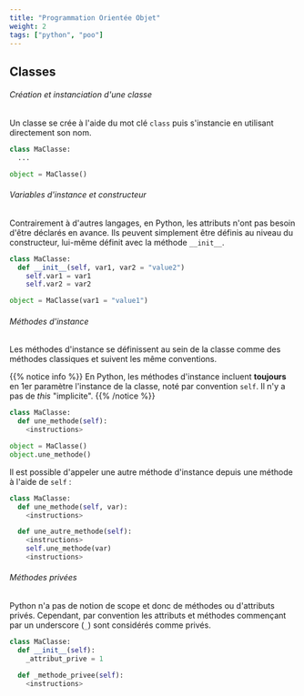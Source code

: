 ```yaml
---
title: "Programmation Orientée Objet"
weight: 2
tags: ["python", "poo"]
---
```


## Classes

###### Création et instanciation d'une classe

Un classe se crée à l'aide du mot clé `class` puis s'instancie en utilisant directement son nom.

```python
class MaClasse:
  ...

object = MaClasse()
```

###### Variables d'instance et constructeur

Contrairement à d'autres langages, en Python, les attributs n'ont pas besoin d'être déclarés en avance. Ils peuvent simplement être définis au niveau du constructeur, lui-même définit avec la méthode `__init__`.

```python
class MaClasse:
  def __init__(self, var1, var2 = "value2")
    self.var1 = var1
    self.var2 = var2

object = MaClasse(var1 = "value1")
```

###### Méthodes d'instance

Les méthodes d'instance se définissent au sein de la classe comme des méthodes classiques et suivent les même conventions.

{{% notice info %}}
En Python, les méthodes d'instance incluent **toujours** en 1er paramètre l'instance de la classe, noté par convention `self`. Il n'y a pas de *this* "implicite".
{{% /notice %}}

```python
class MaClasse:
  def une_methode(self):
    <instructions>

object = MaClasse()
object.une_methode()
```

Il est possible d'appeler une autre méthode d'instance depuis une méthode à l'aide de `self` :

```python
class MaClasse:
  def une_methode(self, var):
    <instructions>

  def une_autre_methode(self):
    <instructions>
    self.une_methode(var)
    <instructions>
```

###### Méthodes privées

Python n'a pas de notion de scope et donc de méthodes ou d'attributs privés. Cependant, par convention les attributs et méthodes commençant par un underscore (`_`) sont considérés comme privés.

```python
class MaClasse:
  def __init__(self):
    _attribut_prive = 1

  def _methode_privee(self):
    <instructions>
```
